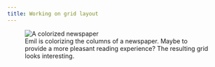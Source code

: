 ```yaml
---
title: Working on grid layout
---
```

<figure>
<img src="/img/emil-drawing/IMG_0983.jpg" alt="A colorized newspaper">
<figcaption>Emil is colorizing the columns of a newspaper. Maybe to provide a more pleasant reading experience? The resulting grid looks interesting.</figure>